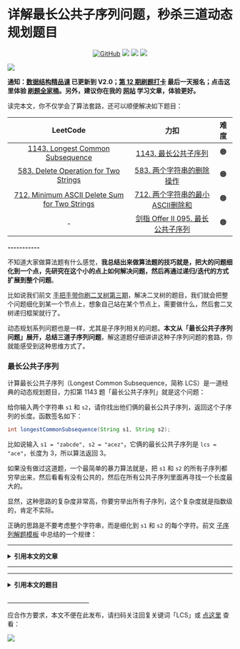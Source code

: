 # 详解最长公共子序列问题，秒杀三道动态规划题目

<p align='center'>
<a href="https://github.com/labuladong/fucking-algorithm" target="view_window"><img alt="GitHub" src="https://img.shields.io/github/stars/labuladong/fucking-algorithm?label=Stars&style=flat-square&logo=GitHub"></a>
<a href="https://appktavsiei5995.pc.xiaoe-tech.com/index" target="_blank"><img class="my_header_icon" src="https://img.shields.io/static/v1?label=精品课程&message=查看&color=pink&style=flat"></a>
<a href="https://www.zhihu.com/people/labuladong"><img src="https://img.shields.io/badge/%E7%9F%A5%E4%B9%8E-@labuladong-000000.svg?style=flat-square&logo=Zhihu"></a>
<a href="https://space.bilibili.com/14089380"><img src="https://img.shields.io/badge/B站-@labuladong-000000.svg?style=flat-square&logo=Bilibili"></a>
</p>

![](https://labuladong.github.io/algo/images/souyisou1.png)

**通知：[数据结构精品课](https://aep.h5.xeknow.com/s/1XJHEO) 已更新到 V2.0；[第 12 期刷题打卡](https://mp.weixin.qq.com/s/eUG2OOzY3k_ZTz-CFvtv5Q) 最后一天报名；点击这里体验 [刷题全家桶](https://labuladong.gitee.io/algo/images/others/%E5%85%A8%E5%AE%B6%E6%A1%B6.jpg)。另外，建议你在我的 [网站](https://labuladong.gitee.io/algo/) 学习文章，体验更好。**



读完本文，你不仅学会了算法套路，还可以顺便解决如下题目：

| LeetCode | 力扣 | 难度 |
| :----: | :----: | :----: |
| [1143. Longest Common Subsequence](https://leetcode.com/problems/longest-common-subsequence/) | [1143. 最长公共子序列](https://leetcode.cn/problems/longest-common-subsequence/) | 🟠
| [583. Delete Operation for Two Strings](https://leetcode.com/problems/delete-operation-for-two-strings/) | [583. 两个字符串的删除操作](https://leetcode.cn/problems/delete-operation-for-two-strings/) | 🟠
| [712. Minimum ASCII Delete Sum for Two Strings](https://leetcode.com/problems/minimum-ascii-delete-sum-for-two-strings/) | [712. 两个字符串的最小ASCII删除和](https://leetcode.cn/problems/minimum-ascii-delete-sum-for-two-strings/) | 🟠
| - | [剑指 Offer II 095. 最长公共子序列](https://leetcode.cn/problems/qJnOS7/) | 🟠

**-----------**

不知道大家做算法题有什么感觉，**我总结出来做算法题的技巧就是，把大的问题细化到一个点，先研究在这个小的点上如何解决问题，然后再通过递归/迭代的方式扩展到整个问题**。

比如说我们前文 [手把手带你刷二叉树第三期](https://labuladong.github.io/article/fname.html?fname=二叉树系列3)，解决二叉树的题目，我们就会把整个问题细化到某一个节点上，想象自己站在某个节点上，需要做什么，然后套二叉树递归框架就行了。

动态规划系列问题也是一样，尤其是子序列相关的问题。**本文从「最长公共子序列问题」展开，总结三道子序列问题**，解这道题仔细讲讲这种子序列问题的套路，你就能感受到这种思维方式了。

### 最长公共子序列

计算最长公共子序列（Longest Common Subsequence，简称 LCS）是一道经典的动态规划题目，力扣第 1143 题「最长公共子序列」就是这个问题：

给你输入两个字符串 `s1` 和 `s2`，请你找出他们俩的最长公共子序列，返回这个子序列的长度。函数签名如下：

```java
int longestCommonSubsequence(String s1, String s2);
```

比如说输入 `s1 = "zabcde", s2 = "acez"`，它俩的最长公共子序列是 `lcs = "ace"`，长度为 3，所以算法返回 3。

如果没有做过这道题，一个最简单的暴力算法就是，把 `s1` 和 `s2` 的所有子序列都穷举出来，然后看看有没有公共的，然后在所有公共子序列里面再寻找一个长度最大的。

显然，这种思路的复杂度非常高，你要穷举出所有子序列，这个复杂度就是指数级的，肯定不实际。

正确的思路是不要考虑整个字符串，而是细化到 `s1` 和 `s2` 的每个字符。前文 [子序列解题模板](https://labuladong.github.io/article/fname.html?fname=子序列问题模板) 中总结的一个规律：



<hr>
<details>
<summary><strong>引用本文的文章</strong></summary>

 - [动态规划之子序列问题解题模板](https://labuladong.github.io/article/fname.html?fname=子序列问题模板)
 - [经典动态规划：编辑距离](https://labuladong.github.io/article/fname.html?fname=编辑距离)

</details><hr>




<hr>
<details>
<summary><strong>引用本文的题目</strong></summary>

<strong>安装 [我的 Chrome 刷题插件](https://mp.weixin.qq.com/s/X-fE9sR4BLi6T9pn7xP4pg) 点开下列题目可直接查看解题思路：</strong>

| LeetCode | 力扣 |
| :----: | :----: |
| [97. Interleaving String](https://leetcode.com/problems/interleaving-string/?show=1) | [97. 交错字符串](https://leetcode.cn/problems/interleaving-string/?show=1) |
| - | [剑指 Offer II 095. 最长公共子序列](https://leetcode.cn/problems/qJnOS7/?show=1) |

</details>



**＿＿＿＿＿＿＿＿＿＿＿＿＿**

应合作方要求，本文不便在此发布，请扫码关注回复关键词「LCS」或 [点这里](https://appktavsiei5995.pc.xiaoe-tech.com/detail/i_6298793ae4b09dda12708be8/1) 查看：

![](https://labuladong.github.io/algo/images/qrcode.jpg)